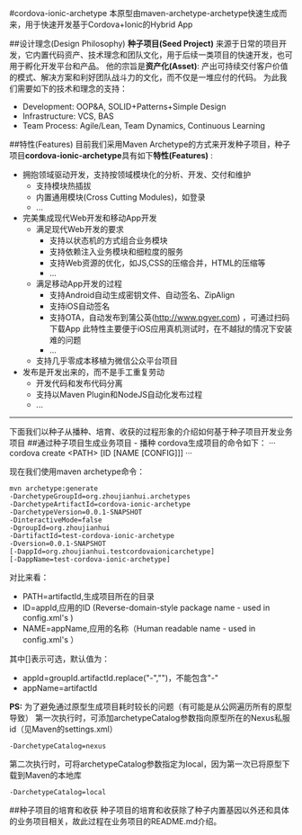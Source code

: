#cordova-ionic-archetype
本原型由maven-archetype-archetype快速生成而来，用于快速开发基于Cordova+Ionic的Hybrid App

##设计理念(Design Philosophy)
**种子项目(Seed Project)** 来源于日常的项目开发，它内置代码资产、技术理念和团队文化，用于后续一类项目的快速开发，也可用于孵化开发平台和产品。
他的宗旨是**资产化(Asset)**: 产出可持续交付客户价值的模式、解决方案和利好团队战斗力的文化，而不仅是一堆应付的代码。
为此我们需要如下的技术和理念的支持：

- Development: OOP&A, SOLID+Patterns+Simple Design
- Infrastructure: VCS, BAS
- Team Process: Agile/Lean, Team Dynamics, Continuous Learning

##特性(Features)
目前我们采用Maven Archetype的方式来开发种子项目，种子项目**cordova-ionic-archetype**具有如下**特性(Features)** : 

- 拥抱领域驱动开发，支持按领域模块化的分析、开发、交付和维护
    - 支持模块热插拔
    - 内置通用模块(Cross Cutting Modules)，如登录
    - ...
- 完美集成现代Web开发和移动App开发    
    - 满足现代Web开发的要求
        - 支持以状态机的方式组合业务模块
        - 支持依赖注入业务模块和细粒度的服务
        - 支持Web资源的优化，如JS,CSS的压缩合并，HTML的压缩等
        - ...
    - 满足移动App开发的过程
        - 支持Android自动生成密钥文件、自动签名、ZipAlign
        - 支持iOS自动签名
        - 支持OTA，自动发布到蒲公英(http://www.pgyer.com) ，可通过扫码下载App
          此特性主要便于iOS应用真机测试时，在不越狱的情况下安装难的问题
        - ...  
    - 支持几乎零成本移植为微信公众平台项目 
- 发布是开发出来的，而不是手工重复劳动
    - 开发代码和发布代码分离
    - 支持以Maven Plugin和NodeJS自动化发布过程
    - ...

---

下面我们以种子从播种、培育、收获的过程形象的介绍如何基于种子项目开发业务项目
##通过种子项目生成业务项目 - 播种
cordova生成项目的命令如下：
···
cordova create \<PATH\> [ID [NAME [CONFIG]]]
···

现在我们使用maven archetype命令：
```
mvn archetype:generate 
-DarchetypeGroupId=org.zhoujianhui.archetypes
-DarchetypeArtifactId=cordova-ionic-archetype
-DarchetypeVersion=0.0.1-SNAPSHOT
-DinteractiveMode=false 
-DgroupId=org.zhoujianhui
-DartifactId=test-cordova-ionic-archetype 
-Dversion=0.0.1-SNAPSHOT 
[-DappId=org.zhoujianhui.testcordovaionicarchetype] 
[-DappName=test-cordova-ionic-archetype]
```

对比来看：

- PATH=artifactId,生成项目所在的目录
- ID=appId,应用的ID (Reverse-domain-style package name - used in config.xml's <widget id>)
- NAME=appName,应用的名称（Human readable name - used in config.xml's <widget name>）

其中[]表示可选，默认值为：

- appId=groupId.artifactId.replace("-","")，不能包含"-"
- appName=artifactId

**PS:**
为了避免通过原型生成项目耗时较长的问题（有可能是从公网遍历所有的原型导致）
第一次执行时，可添加archetypeCatalog参数指向原型所在的Nexus私服id（见Maven的settings.xml）
```
-DarchetypeCatalog=nexus
```

第二次执行时，可将archetypeCatalog参数指定为local，因为第一次已将原型下载到Maven的本地库
```
-DarchetypeCatalog=local
```

##种子项目的培育和收获
种子项目的培育和收获除了种子内置基因以外还和具体的业务项目相关，故此过程在业务项目的README.md介绍。
